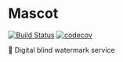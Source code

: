 # Mascot

[![Build Status](https://travis-ci.com/SudoDotDog/Mascot.svg?branch=master)](https://travis-ci.com/SudoDotDog/Mascot)
[![codecov](https://codecov.io/gh/SudoDotDog/Mascot/branch/master/graph/badge.svg)](https://codecov.io/gh/SudoDotDog/Mascot)

:mount_fuji: Digital blind watermark service
